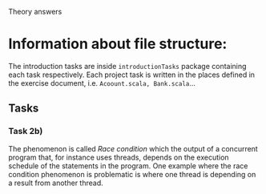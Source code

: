 Theory answers

# Information about file structure:
The introduction tasks are inside `introductionTasks` package containing each task respectively.
Each project task is written in the places defined in the exercise document, i.e. `Acoount.scala, Bank.scala`...

## Tasks
### Task 2b)
The phenomenon is called _Race condition_ which the output of a concurrent program that, for instance uses threads, depends on the execution schedule of the statements in the program.
One example where the race condition phenomenon is problematic is where one thread is depending on a result from another thread.



